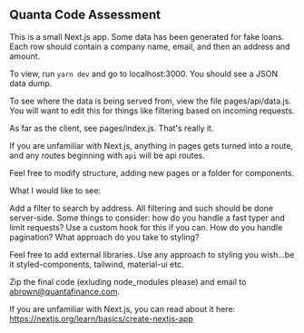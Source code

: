 ## Quanta Code Assessment

This is a small Next.js app. Some data has been generated for fake loans. Each row should contain a company name, email, and then an address and amount.

To view, run `yarn dev` and go to localhost:3000. You should see a JSON data dump.

To see where the data is being served from, view the file pages/api/data.js. You will want to edit this for things like filtering based on incoming requests.

As far as the client, see pages/index.js. That's really it.

If you are unfamiliar with Next.js, anything in pages gets turned into a route, and any routes beginning with `api` will be api routes.

Feel free to modify structure, adding new pages or a folder for components.

What I would like to see:

Add a filter to search by address. All filtering and such should be done server-side. Some things to consider: how do you handle a fast typer and limit requests? Use a custom hook for this if you can. How do you handle pagination? What approach do you take to styling?

Feel free to add external libraries. Use any approach to styling you wish...be it styled-components, tailwind, material-ui etc.

Zip the final code (exluding node_modules please) and email to abrown@quantafinance.com.

If you are unfamiliar with Next.js, you can read about it here: https://nextjs.org/learn/basics/create-nextjs-app